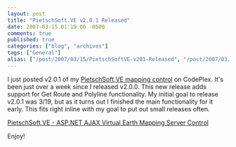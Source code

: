 ```yaml
---
layout: post
title: "PietschSoft.VE v2.0.1 Released"
date: 2007-03-15 01:19:00 -0500
comments: true
published: true
categories: ["blog", "archives"]
tags: ["General"]
alias: ["/post/2007/03/15/PietschSoftVE-v201-Released", "/post/2007/03/15/pietschsoftve-v201-released"]
---
```

<!-- more -->
<P>I just posted v2.0.1 of my <A href="http://simplovation.com/Page/WebMapsVE.aspx">PietschSoft.VE mapping control</A> on CodePlex. It's been just over a week since I released v2.0.0. This new release adds support for Get Route and Polyline functionality. My&nbsp;initial goal to release v2.0.1&nbsp;was 3/19, but as it turns out I finished the main functionality for it early. This fits right inline with my goal to put out small releases often.</P>
<P><A href="http://simplovation.com/Page/WebMapsVE.aspx">PietschSoft.VE - ASP.NET AJAX Virtual Earth Mapping Server Control</A></P>
<P>Enjoy!</P>
